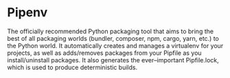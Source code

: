 # Pipenv 

The officially recommended Python packaging tool that aims to bring
the best of all packaging worlds (bundler, composer, npm, cargo, yarn, etc.)
to the Python world. It automatically creates and manages a virtualenv for 
your projects, as well as adds/removes packages from your Pipfile as you 
install/uninstall packages. It also generates the ever–important Pipfile.lock, 
which is used to produce deterministic builds.
